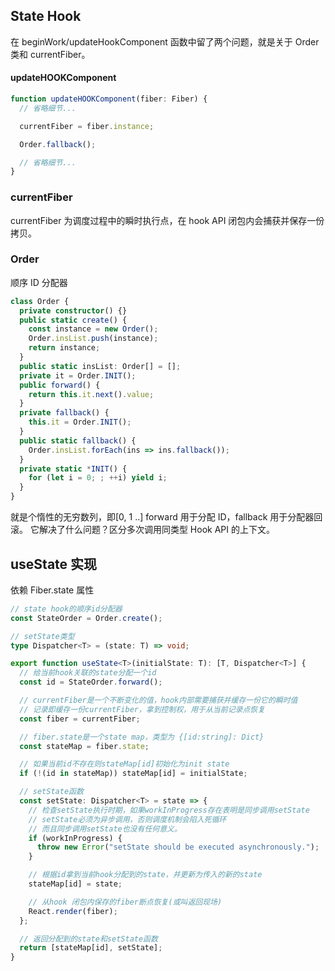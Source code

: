 ## State Hook

在 beginWork/updateHookComponent 函数中留了两个问题，就是关于 Order 类和 currentFiber。

#### updateHOOKComponent

```typescript
function updateHOOKComponent(fiber: Fiber) {
  // 省略细节...

  currentFiber = fiber.instance;

  Order.fallback();

  // 省略细节...
}
```

### currentFiber

currentFiber 为调度过程中的瞬时执行点，在 hook API 闭包内会捕获并保存一份拷贝。

### Order

顺序 ID 分配器

```typescript
class Order {
  private constructor() {}
  public static create() {
    const instance = new Order();
    Order.insList.push(instance);
    return instance;
  }
  public static insList: Order[] = [];
  private it = Order.INIT();
  public forward() {
    return this.it.next().value;
  }
  private fallback() {
    this.it = Order.INIT();
  }
  public static fallback() {
    Order.insList.forEach(ins => ins.fallback());
  }
  private static *INIT() {
    for (let i = 0; ; ++i) yield i;
  }
}
```

就是个惰性的无穷数列，即[0, 1 ..]
forward 用于分配 ID，fallback 用于分配器回滚。
它解决了什么问题？区分多次调用同类型 Hook API 的上下文。

## useState 实现

依赖 Fiber.state 属性

```typescript
// state hook的顺序id分配器
const StateOrder = Order.create();

// setState类型
type Dispatcher<T> = (state: T) => void;

export function useState<T>(initialState: T): [T, Dispatcher<T>] {
  // 给当前hook关联的state分配一个id
  const id = StateOrder.forward();

  // currentFiber是一个不断变化的值，hook内部需要捕获并缓存一份它的瞬时值
  // 记录即缓存一份currentFiber，拿到控制权，用于从当前记录点恢复
  const fiber = currentFiber;

  // fiber.state是一个state map，类型为 {[id:string]: Dict}
  const stateMap = fiber.state;

  // 如果当前id不存在则stateMap[id]初始化为init state
  if (!(id in stateMap)) stateMap[id] = initialState;

  // setState函数
  const setState: Dispatcher<T> = state => {
    // 检查setState执行时期，如果workInProgress存在表明是同步调用setState
    // setState必须为异步调用，否则调度机制会陷入死循环
    // 而且同步调用setState也没有任何意义。
    if (workInProgress) {
      throw new Error("setState should be executed asynchronously.");
    }

    // 根据id拿到当前hook分配到的state，并更新为传入的新的state
    stateMap[id] = state;

    // 从hook 闭包内保存的fiber断点恢复(或叫返回现场)
    React.render(fiber);
  };

  // 返回分配到的state和setState函数
  return [stateMap[id], setState];
}
```
